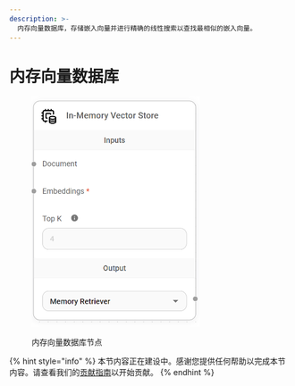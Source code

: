 ```yaml
---
description: >-
  内存向量数据库，存储嵌入向量并进行精确的线性搜索以查找最相似的嵌入向量。
---
```


# 内存向量数据库

<figure><img src="../../../.gitbook/assets/image (159).png" alt="" width="301"><figcaption><p>内存向量数据库节点</p></figcaption></figure>

{% hint style="info" %}
本节内容正在建设中。感谢您提供任何帮助以完成本节内容。请查看我们的[贡献指南](../../../contributing/)以开始贡献。
{% endhint %}
